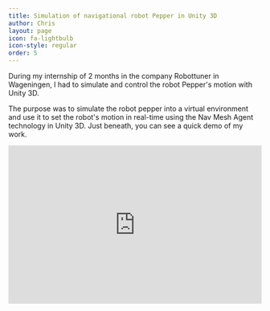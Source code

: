 ```yaml
---
title: Simulation of navigational robot Pepper in Unity 3D
author: Chris
layout: page
icon: fa-lightbulb
icon-style: regular
order: 5
---
```

During my internship of 2 months in the company Robottuner in Wageningen, I had to simulate and control the robot Pepper's motion with Unity 3D.

The purpose was to simulate the robot pepper into a virtual environment and use it to set the robot's motion in real-time using the Nav Mesh Agent technology in Unity 3D.
Just beneath, you can see a quick demo of my work.

<div style="display: flex; justify-content: center;">
  <iframe width="560" height="315" src="https://www.youtube.com/embed/LsetZ7zV3uA" frameborder="0" allow="accelerometer; autoplay; clipboard-write; encrypted-media; gyroscope; picture-in-picture" allowfullscreen></iframe>
</div>